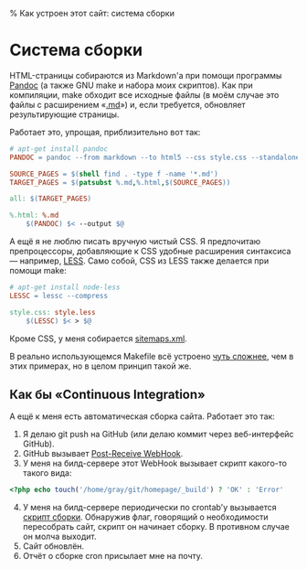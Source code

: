 % Как устроен этот сайт: система сборки

Система сборки
==============

HTML-страницы собираются из Markdown'а при помощи программы [Pandoc][1]
(а также GNU make и набора моих скриптов). Как при компиляции,
make обходит все исходные файлы
(в моём случае это файлы с расширением «[.md](why-md.html)»)
и, если требуется, обновляет результирующие страницы.

Работает это, упрощая, приблизительно вот так:

```Makefile
# apt-get install pandoc
PANDOC = pandoc --from markdown --to html5 --css style.css --standalone

SOURCE_PAGES = $(shell find . -type f -name '*.md')
TARGET_PAGES = $(patsubst %.md,%.html,$(SOURCE_PAGES))

all: $(TARGET_PAGES)

%.html: %.md
    $(PANDOC) $< --output $@
```

А ещё я не люблю писать вручную чистый CSS.
Я предпочитаю препроцессоры, добавляющие к CSS удобные
расширения синтаксиса — например, [LESS][2].
Само собой, CSS из LESS также делается при помощи make:

```Makefile
# apt-get install node-less
LESSC = lessc --compress

style.css: style.less
    $(LESSC) $< > $@
```

Кроме CSS, у меня собирается [sitemaps.xml][6].

В реально использующемся Makefile всё устроено [чуть сложнее][3],
чем в этих примерах, но в целом принцип такой же.

Как бы «Continuous Integration»
-------------------------------

А ещё к меня есть автоматическая сборка сайта. Работает это так:

 1. Я делаю git push на GitHub
    (или делаю коммит через веб-интерфейс GitHub).
 2. GitHub вызывает [Post-Receive WebHook][4].
 3. У меня на билд-сервере этот WebHook
    вызывает скрипт какого-то такого вида:

```php
<?php echo touch('/home/gray/git/homepage/_build') ? 'OK' : 'Error'
```

 4. У меня на билд-сервере периодически по crontab'у
    вызывается [скрипт сборки][5]. Обнаружив флаг, говорящий
    о необходимости пересобрать сайт, скрипт он начинает сборку.
    В противном случае он молча выходит.
 5. Сайт обновлён.
 6. Отчёт о сборке cron присылает мне на почту.

[1]: http://johnmacfarlane.net/pandoc/
[2]: http://lesscss.org/
[3]: https://github.com/kastaneda/homepage/blob/master/Makefile
[4]: https://help.github.com/articles/post-receive-hooks
[5]: https://github.com/kastaneda/homepage/blob/master/build.sh
[6]: http://en.wikipedia.org/wiki/Sitemaps
